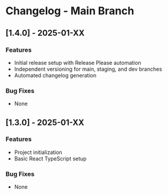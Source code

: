 # Changelog - Main Branch

## [1.4.0] - 2025-01-XX

### Features
- Initial release setup with Release Please automation
- Independent versioning for main, staging, and dev branches
- Automated changelog generation

### Bug Fixes
- None

## [1.3.0] - 2025-01-XX

### Features
- Project initialization
- Basic React TypeScript setup

### Bug Fixes
- None
